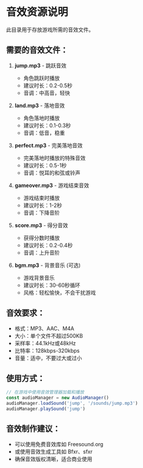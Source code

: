 # 音效资源说明

此目录用于存放游戏所需的音效文件。

## 需要的音效文件：

1. **jump.mp3** - 跳跃音效
   - 角色跳跃时播放
   - 建议时长：0.2-0.5秒
   - 音调：中高音，轻快

2. **land.mp3** - 落地音效
   - 角色落地时播放
   - 建议时长：0.1-0.3秒
   - 音调：低音，稳重

3. **perfect.mp3** - 完美落地音效
   - 完美落地时播放的特殊音效
   - 建议时长：0.5-1秒
   - 音调：悦耳的和弦或铃声

4. **gameover.mp3** - 游戏结束音效
   - 游戏结束时播放
   - 建议时长：1-2秒
   - 音调：下降音阶

5. **score.mp3** - 得分音效
   - 获得分数时播放
   - 建议时长：0.2-0.4秒
   - 音调：上升音阶

6. **bgm.mp3** - 背景音乐 (可选)
   - 游戏背景音乐
   - 建议时长：30-60秒循环
   - 风格：轻松愉快，不会干扰游戏

## 音效要求：
- 格式：MP3、AAC、M4A
- 大小：单个文件不超过500KB
- 采样率：44.1kHz或48kHz
- 比特率：128kbps-320kbps
- 音量：适中，不要过大或过小

## 使用方式：
```javascript
// 在游戏中使用音效管理器加载和播放
const audioManager = new AudioManager()
audioManager.loadSound('jump', '/sounds/jump.mp3')
audioManager.playSound('jump')
```

## 音效制作建议：
- 可以使用免费音效库如 Freesound.org
- 或使用音效生成工具如 Bfxr、sfxr
- 确保音效版权清晰，适合商业使用